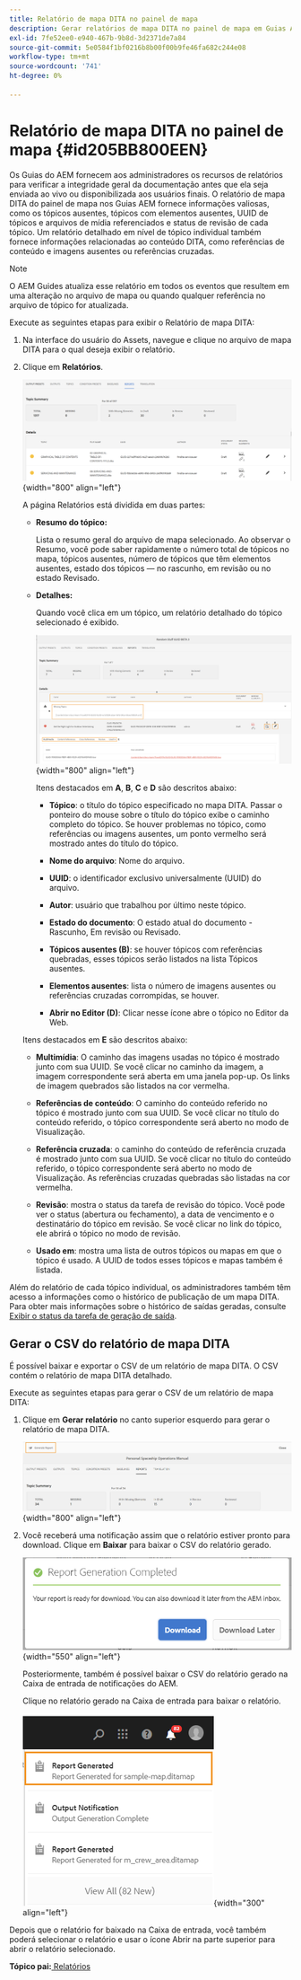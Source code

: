 ```yaml
---
title: Relatório de mapa DITA no painel de mapa
description: Gerar relatórios de mapa DITA no painel de mapa em Guias AEM. Saiba como gerar o CSV de um relatório de mapa DITA.
exl-id: 7fe52ee0-e940-467b-9b8d-3d2371de7a84
source-git-commit: 5e0584f1bf0216b8b00f00b9fe46fa682c244e08
workflow-type: tm+mt
source-wordcount: '741'
ht-degree: 0%

---
```


# Relatório de mapa DITA no painel de mapa {#id205BB800EEN}

Os Guias do AEM fornecem aos administradores os recursos de relatórios para verificar a integridade geral da documentação antes que ela seja enviada ao vivo ou disponibilizada aos usuários finais. O relatório de mapa DITA do painel de mapa nos Guias AEM fornece informações valiosas, como os tópicos ausentes, tópicos com elementos ausentes, UUID de tópicos e arquivos de mídia referenciados e status de revisão de cada tópico. Um relatório detalhado em nível de tópico individual também fornece informações relacionadas ao conteúdo DITA, como referências de conteúdo e imagens ausentes ou referências cruzadas.

>[!NOTE]
>
> O AEM Guides atualiza esse relatório em todos os eventos que resultem em uma alteração no arquivo de mapa ou quando qualquer referência no arquivo de tópico for atualizada.

Execute as seguintes etapas para exibir o Relatório de mapa DITA:

1. Na interface do usuário do Assets, navegue e clique no arquivo de mapa DITA para o qual deseja exibir o relatório.

1. Clique em **Relatórios**.

   ![](images/reports-page-uuid.png){width="800" align="left"}

   A página Relatórios está dividida em duas partes:

   - **Resumo do tópico:**

     Lista o resumo geral do arquivo de mapa selecionado. Ao observar o Resumo, você pode saber rapidamente o número total de tópicos no mapa, tópicos ausentes, número de tópicos que têm elementos ausentes, estado dos tópicos — no rascunho, em revisão ou no estado Revisado.

   - **Detalhes:**

     Quando você clica em um tópico, um relatório detalhado do tópico selecionado é exibido.

     ![](images/detailed-report-uuid.png){width="800" align="left"}

     Itens destacados em **A**, **B**, **C** e **D** são descritos abaixo:

      - **Tópico**: o título do tópico especificado no mapa DITA. Passar o ponteiro do mouse sobre o título do tópico exibe o caminho completo do tópico. Se houver problemas no tópico, como referências ou imagens ausentes, um ponto vermelho será mostrado antes do título do tópico.

      - **Nome do arquivo**: Nome do arquivo.

      - **UUID**: o identificador exclusivo universalmente \(UUID\) do arquivo.

      - **Autor**: usuário que trabalhou por último neste tópico.

      - **Estado do documento**: O estado atual do documento - Rascunho, Em revisão ou Revisado.

      - **Tópicos ausentes \(B\)**: se houver tópicos com referências quebradas, esses tópicos serão listados na lista Tópicos ausentes.

      - **Elementos ausentes**: lista o número de imagens ausentes ou referências cruzadas corrompidas, se houver.

      - **Abrir no Editor \(D\)**: Clicar nesse ícone abre o tópico no Editor da Web.


   Itens destacados em **E** são descritos abaixo:

   - **Multimídia**: O caminho das imagens usadas no tópico é mostrado junto com sua UUID. Se você clicar no caminho da imagem, a imagem correspondente será aberta em uma janela pop-up. Os links de imagem quebrados são listados na cor vermelha.

   - **Referências de conteúdo**: O caminho do conteúdo referido no tópico é mostrado junto com sua UUID. Se você clicar no título do conteúdo referido, o tópico correspondente será aberto no modo de Visualização.

   - **Referência cruzada**: o caminho do conteúdo de referência cruzada é mostrado junto com sua UUID. Se você clicar no título do conteúdo referido, o tópico correspondente será aberto no modo de Visualização. As referências cruzadas quebradas são listadas na cor vermelha.

   - **Revisão**: mostra o status da tarefa de revisão do tópico. Você pode ver o status \(abertura ou fechamento\), a data de vencimento e o destinatário do tópico em revisão. Se você clicar no link do tópico, ele abrirá o tópico no modo de revisão.

   - **Usado em**: mostra uma lista de outros tópicos ou mapas em que o tópico é usado. A UUID de todos esses tópicos e mapas também é listada.

Além do relatório de cada tópico individual, os administradores também têm acesso a informações como o histórico de publicação de um mapa DITA. Para obter mais informações sobre o histórico de saídas geradas, consulte [Exibir o status da tarefa de geração de saída](generate-output-for-a-dita-map.md#viewing_output_history).

## Gerar o CSV do relatório de mapa DITA

É possível baixar e exportar o CSV de um relatório de mapa DITA. O CSV contém o relatório de mapa DITA detalhado.

Execute as seguintes etapas para gerar o CSV de um relatório de mapa DITA:

1. Clique em **Gerar relatório** no canto superior esquerdo para gerar o relatório de mapa DITA.

   ![](images/generate-DITA-map-report.png){width="800" align="left"}

1. Você receberá uma notificação assim que o relatório estiver pronto para download. Clique em **Baixar** para baixar o CSV do relatório gerado.

   ![](images/download-report-dialog.png){width="550" align="left"}


   Posteriormente, também é possível baixar o CSV do relatório gerado na Caixa de entrada de notificações do AEM.

   Clique no relatório gerado na Caixa de entrada para baixar o relatório.

   ![](images/report-inbox--notification.png){width="300" align="left"}

Depois que o relatório for baixado na Caixa de entrada, você também poderá selecionar o relatório e usar o ícone Abrir na parte superior para abrir o relatório selecionado.

**Tópico pai:**[ Relatórios](reports-intro.md)
